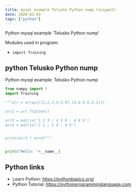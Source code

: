 ```yaml
---
title: mysql example Telusko Python nump (snippet)
date: 2020-03-03
tags: ["python"]
---
```

Python mysql example 'Telusko Python nump'


Modules used in program: 
* `import Training`

## python Telusko Python nump

Python mysql example: Telusko Python nump

```python
from numpy import *
import Training

"""arr = array([[1,2,3,4,5,9],[4,8,9,6,5,1]])

arr2 = arr.flatten()

arr3 = matrix('1 2 3 ; 4 5 9 ; 4 8 9')
arr4 = matrix('1 2 ; 5 9 ; 4 9')


print(arr3 * arr4)"""


print("Hello: "+__name__)

```

## Python links

- Learn Python: https://pythonbasics.org/
- Python Tutorial: https://pythonprogramminglanguage.com
